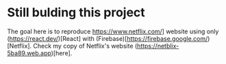# Still bulding this project

The goal here is to reproduce https://www.netflix.com/] website using only (https://react.dev/)[React] with (Firebase)[https://firebase.google.com/)[Netflix].
Check my copy of Netflix's website (https://netblix-5ba89.web.app)[here].

